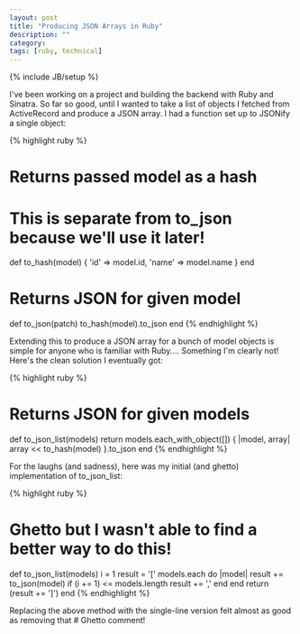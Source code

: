 ```yaml
---
layout: post
title: "Producing JSON Arrays in Ruby"
description: ""
category: 
tags: [ruby, technical]
---
```

{% include JB/setup %}

I've been working on a project and building the backend with Ruby and Sinatra. So far so good, until I wanted to take a list of objects I fetched from ActiveRecord and produce a JSON array. I had a function set up to JSONify a single object:

{% highlight ruby %}
# Returns passed model as a hash
# This is separate from to_json because we'll use it later!
def to_hash(model)
  {
    'id' => model.id,
    'name' => model.name
  }
end

# Returns JSON for given model
def to_json(patch)
  to_hash(model).to_json
end
{% endhighlight %}

Extending this to produce a JSON array for a bunch of model objects is simple for anyone who is familiar with Ruby.... Something I'm clearly not! Here's the clean solution I eventually got:

{% highlight ruby %}
# Returns JSON for given models
def to_json_list(models)
  return models.each_with_object([]) { |model, array| array << to_hash(model) }.to_json
end
{% endhighlight %}

For the laughs (and sadness), here was my initial (and ghetto) implementation of to_json_list:

{% highlight ruby %}
# Ghetto but I wasn't able to find a better way to do this!
def to_json_list(models)
  i = 1
  result = '['
  models.each do |model|
    result += to_json(model)
    if (i += 1) <= models.length
      result += ','
    end
  end
  return (result += ']')
end
{% endhighlight %}

Replacing the above method with the single-line version felt almost as good as removing that # Ghetto comment! 

